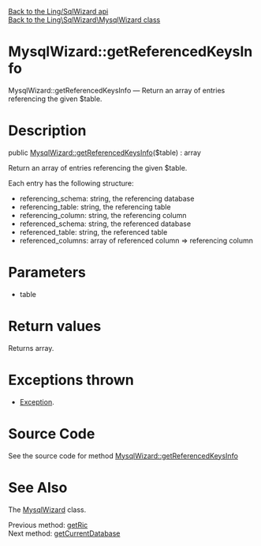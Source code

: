[Back to the Ling/SqlWizard api](https://github.com/lingtalfi/SqlWizard/blob/master/doc/api/Ling/SqlWizard.md)<br>
[Back to the Ling\SqlWizard\MysqlWizard class](https://github.com/lingtalfi/SqlWizard/blob/master/doc/api/Ling/SqlWizard/MysqlWizard.md)


MysqlWizard::getReferencedKeysInfo
================



MysqlWizard::getReferencedKeysInfo — Return an array of entries referencing the given $table.




Description
================


public [MysqlWizard::getReferencedKeysInfo](https://github.com/lingtalfi/SqlWizard/blob/master/doc/api/Ling/SqlWizard/MysqlWizard/getReferencedKeysInfo.md)($table) : array




Return an array of entries referencing the given $table.


Each entry has the following structure:
- referencing_schema: string, the referencing database
- referencing_table: string, the referencing table
- referencing_column: string, the referencing column
- referenced_schema: string, the referenced database
- referenced_table: string, the referenced table
- referenced_columns: array of referenced column => referencing column




Parameters
================


- table

    


Return values
================

Returns array.


Exceptions thrown
================

- [Exception](http://php.net/manual/en/class.exception.php).&nbsp;







Source Code
===========
See the source code for method [MysqlWizard::getReferencedKeysInfo](https://github.com/lingtalfi/SqlWizard/blob/master/MysqlWizard.php#L580-L625)


See Also
================

The [MysqlWizard](https://github.com/lingtalfi/SqlWizard/blob/master/doc/api/Ling/SqlWizard/MysqlWizard.md) class.

Previous method: [getRic](https://github.com/lingtalfi/SqlWizard/blob/master/doc/api/Ling/SqlWizard/MysqlWizard/getRic.md)<br>Next method: [getCurrentDatabase](https://github.com/lingtalfi/SqlWizard/blob/master/doc/api/Ling/SqlWizard/MysqlWizard/getCurrentDatabase.md)<br>

